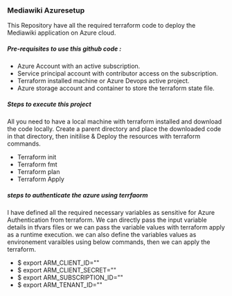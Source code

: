 ### Mediawiki Azuresetup
This Repository have all the required terraform code to deploy the Mediawiki application on Azure cloud.
##### Pre-requisites to use this github code :
- Azure Account with an active subscription.
- Service principal account with contributor access on the subscription.
- Terraform installed machine or Azure Devops active project.
- Azure storage account and container to store the terraform state file.

##### Steps to execute this project
All you need to have a local machine with terraform installed and download the code locally. Create a parent directory and place the downloaded code in that directory, then initilise & Deploy the resources with terraform commands.
- Terraform init
- Terraform fmt
- Terraform plan
- Terraform Apply

##### steps to authenticate the azure using terrfaorm
I have defined all the required necessary variables as sensitive for Azure Authentication from terraform. We can directly pass the input variable details in tfvars files or we can pass the variable values with terraform apply as a runtime execution. we can also define the variables values as environement varaibles using below commands, then we can apply the terraform.
- $ export ARM_CLIENT_ID=""
- $ export ARM_CLIENT_SECRET=""
- $ export ARM_SUBSCRIPTION_ID=""
- $ export ARM_TENANT_ID=""
